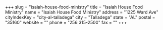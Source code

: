 +++
slug = "isaiah-house-food-ministry"
title = "Isaiah House Food Ministry"
name = "Isaiah House Food Ministry"
address = "1225 Ward Ave"
cityIndexKey = "city-al-talladega"
city = "Talladega"
state = "AL"
postal = "35160"
website = ""
phone = "256 315-2500"
fax = ""
+++
